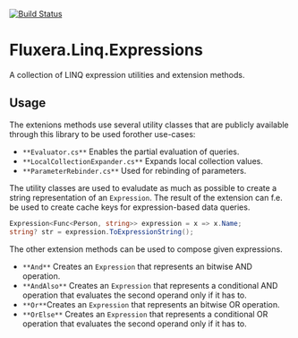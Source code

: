 [![Build Status](https://dev.azure.com/fluxera/Foundation/_apis/build/status/GitHub/fluxera.Fluxera.Linq.Expressions?branchName=main)](https://dev.azure.com/fluxera/Foundation/_build/latest?definitionId=60&branchName=main)

# Fluxera.Linq.Expressions

A collection of LINQ expression utilities and extension methods.

## Usage

The extenions methods use several utility classes that are publicly available through
this library to be used forother use-cases:

- ```**Evaluator.cs**``` Enables the partial evaluation of queries.
- ```**LocalCollectionExpander.cs**``` Expands local collection values.
- ```**ParameterRebinder.cs**```  Used for rebinding of parameters.

The utility classes are used to evaludate as much as possible to create a string representation of an ```Expression```.
The result of the extension can f.e. be used to create cache keys for expression-based data queries.

```c#
Expression<Func<Person, string>> expression = x => x.Name;
string? str = expression.ToExpressionString();
```

The other extension methods can be used to compose given expressions.

- ```**And**``` Creates an ```Expression``` that represents an bitwise AND operation.
- ```**AndAlso**``` Creates an ```Expression``` that represents a conditional AND operation that evaluates the second operand only if it has to.
- ```**Or**```Creates an ```Expression``` that represents an bitwise OR operation.
- ```**OrElse**``` Creates an ```Expression``` that represents a conditional OR operation that evaluates the second operand only if it has to.
